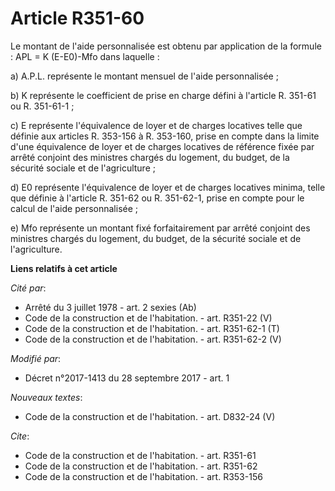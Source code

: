 # Article R351-60

Le montant de l'aide personnalisée est obtenu par application de la formule : APL = K (E-E0)-Mfo dans laquelle :

a) A.P.L. représente le montant mensuel de l'aide personnalisée ;

b) K représente le coefficient de prise en charge défini à l'article R. 351-61 ou R. 351-61-1 ;

c) E représente l'équivalence de loyer et de charges locatives telle que définie aux articles R. 353-156 à R. 353-160, prise
en compte dans la limite d'une équivalence de loyer et de charges locatives de référence fixée par arrêté conjoint des
ministres chargés du logement, du budget, de la sécurité sociale et de l'agriculture ;

d) E0 représente l'équivalence de loyer et de charges locatives minima, telle que définie à l'article R. 351-62 ou R.
351-62-1, prise en compte pour le calcul de l'aide personnalisée ;

e) Mfo représente un montant fixé forfaitairement par arrêté conjoint des ministres chargés du logement, du budget, de la
sécurité sociale et de l'agriculture.

**Liens relatifs à cet article**

_Cité par_:

  - Arrêté du 3 juillet 1978 - art. 2 sexies (Ab)
  - Code de la construction et de l'habitation. - art. R351-22 (V)
  - Code de la construction et de l'habitation. - art. R351-62-1 (T)
  - Code de la construction et de l'habitation. - art. R351-62-2 (V)

_Modifié par_:

  - Décret n°2017-1413 du 28 septembre 2017 - art. 1

_Nouveaux textes_:

  - Code de la construction et de l'habitation. - art. D832-24 (V)

_Cite_:

  - Code de la construction et de l'habitation. - art. R351-61
  - Code de la construction et de l'habitation. - art. R351-62
  - Code de la construction et de l'habitation. - art. R353-156
